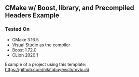 ## CMake w/ Boost, library, and Precompiled Headers Example

### Tested On
- CMake 3.16.5
- Visual Studio as the compiler
- Boost 1.72.0
- CLion 2020.1

Example of a project using this template: https://github.com/nikitabuyevich/mvbuild
